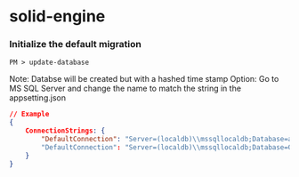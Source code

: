# solid-engine


### Initialize the default migration
```
PM > update-database
```

Note: Databse will be created but with a hashed time stamp
Option: Go to MS SQL Server and change the name to match the string in the appsetting.json
```json
// Example
{
    ConnectionStrings: {
        "DefaultConnection": "Server=(localdb)\\mssqllocaldb;Database=aspnet-GraniteHouse-F9473BAB-38D1-489D-92AE-0F24B4E00F12"
        "DefaultConnection": "Server=(localdb)\\mssqllocaldb;Database=GraniteHouse"
    }
}

```
